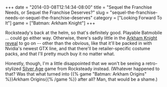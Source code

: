 +++
date = "2014-03-08T12:14:34-08:00"
title = "Sequel the Franchise Needs, or Sequel the Franchise Deserves?"
slug = "sequel-the-franchise-needs-or-sequel-the-franchise-deserves"
category = ["Looking Forward To It"]
game = ["Batman: Arkham Knight"]
+++

Rocksteady's back at the helm, so that's definitely good.  Playable Batmobile ... could go either way.  Otherwise, there's sadly little in the <a href="http://www.vg247.com/2014/03/04/batman-arkham-knight-listed-by-uk-retailer-game/">Arkham Knight reveal</a> to go on -- other than the obvious, like that it'll be packed in with Nvidia's newest GTX line, and that there'll be retailer-specific costume packs, and that I'll pretty much buy it no matter what.

Honestly, though, I'm a little disappointed that we won't be seeing a retro-stylized <a href="http://www.joystiq.com/2012/07/11/report-rocksteadys-next-batman-game-to-be-a-silver-age-based-p/">Silver Age</a> game from Rocksteady instead.  (Whatever happened to that?  Was that what turned into {{% game "Batman: Arkham Origins" %}}Arkham Origins{{% /game %}} after all?  Man, that would be a shame.)